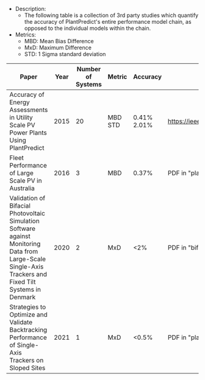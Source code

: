 - Description:
	- The following table is a collection of 3rd party studies which quantify the accuracy of PlantPredict's entire performance model chain, as opposed to the individual models within the chain.
- Metrics:
	- MBD:  Mean Bias Difference
	- MxD:  Maximum Difference
	- STD:  1 Sigma standard deviation

| Paper | Year | Number of Systems | Metric | Accuracy | Reference |
| ---- | ---- | ---- | ---- | ---- | ---- |
| Accuracy of Energy Assessments in Utility Scale PV Power Plants Using PlantPredict | 2015 | 20 | MBD<br>STD | 0.41%<br>2.01% | https://ieeexplore.ieee.org/abstract/document/7356172 |
| Fleet Performance of Large Scale PV in Australia | 2016 | 3 | MBD | 0.37% | PDF in "plantpredict_validation" folder |
| Validation of Bifacial Photovoltaic Simulation Software against Monitoring Data from Large-Scale Single-Axis Trackers and Fixed Tilt Systems in Denmark | 2020 | 2 | MxD | <2% | PDF in "bifacial_models" folder |
| Strategies to Optimize and Validate Backtracking Performance of Single-Axis Trackers on Sloped Sites | 2021 | 1 | MxD | <0.5% | PDF in "plantpredict_validation" folder  |
